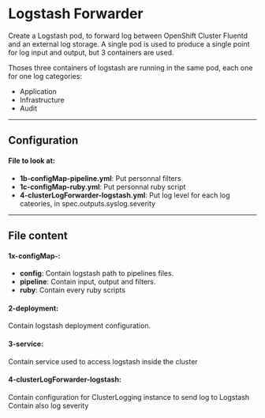 # Logstash Forwarder

Create a Logstash pod, to forward log between OpenShift Cluster Fluentd and an external log storage.
A single pod is used to produce a single point for log input and output, but 3 containers are used.

Thoses three containers of logstash are running in the same pod, each one for one log categories:
- Application
- Infrastructure
- Audit

___
## Configuration

#### File to look at:
- **1b-configMap-pipeline.yml**: Put personnal filters
- **1c-configMap-ruby.yml**: Put personnal ruby script
- **4-clusterLogForwarder-logstash.yml**: Put log level for each log cateories, in spec.outputs.syslog.severity

___
## File content

#### 1x-configMap-:
- **config**: Contain logstash path to pipelines files.
- **pipeline**: Contain input, output and filters.
- **ruby**: Contain every ruby scripts

#### 2-deployment:
Contain logstash deployment configuration.

#### 3-service:
Contain service used to access logstash inside the cluster

#### 4-clusterLogForwarder-logstash:
Contain configuration for ClusterLogging instance to send log to Logstash
Contain also log severity
